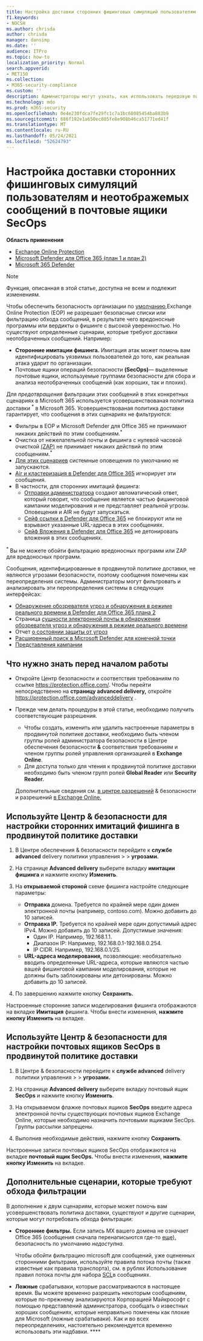 ```yaml
---
title: Настройка доставки сторонних фишинговых симуляций пользователям и неотображемых сообщений в почтовые ящики SecOps
f1.keywords:
- NOCSH
ms.author: chrisda
author: chrisda
manager: dansimp
ms.date: ''
audience: ITPro
ms.topic: how-to
localization_priority: Normal
search.appverid:
- MET150
ms.collection:
- M365-security-compliance
ms.custom: ''
description: Администраторы могут узнать, как использовать передовую политику доставки в Exchange Online Protection (EOP) для идентификации сообщений, которые не должны фильтроваться в определенных поддерживаемых сценариях (сторонние фишинговые симуляции и сообщения, доставленные в почтовые ящики операций безопасности (SecOps).
ms.technology: mdo
ms.prod: m365-security
ms.openlocfilehash: 0e4e230fdca7fe29fc1c7a1bc68085454ba883b9
ms.sourcegitcommit: 686f192e1a650ec805fe8e908b46ca51771ed41f
ms.translationtype: MT
ms.contentlocale: ru-RU
ms.lasthandoff: 05/24/2021
ms.locfileid: "52624793"
---
```

# <a name="configure-the-delivery-of-third-party-phishing-simulations-to-users-and-unfiltered-messages-to-secops-mailboxes"></a>Настройка доставки сторонних фишинговых симуляций пользователям и неотображемых сообщений в почтовые ящики SecOps

**Область применения**
- [Exchange Online Protection](exchange-online-protection-overview.md)
- [Microsoft Defender для Office 365 (план 1 и план 2)](defender-for-office-365.md)
- [Microsoft 365 Defender](../defender/microsoft-365-defender.md)

> [!NOTE]
> Функция, описанная в этой статье, доступна не всем и подлежит изменениям.

Чтобы обеспечить безопасность организации по [умолчанию,](secure-by-default.md)Exchange Online Protection (EOP) не разрешает безопасные списки или фильтрацию обхода сообщений, в результате чего вредоносные программы или вердикты о фишинге с высокой уверенностью. Но существуют определенные сценарии, которые требуют доставки неотобраченных сообщений. Например:

- **Сторонние имитации фишинга.** Имитация атак может помочь вам идентифицировать уязвимых пользователей до того, как реальная атака ударит по организации.
- Почтовые ящики операций безопасности **(SecOps)**— выделенные почтовые ящики, используемые группами безопасности для сбора и анализа неотобраченных сообщений (как хороших, так и плохих).

Для _предотвращения_ фильтрации этих сообщений в этих  конкретных сценариях в Microsoft 365 используется усовершенствованая политика доставки <sup>\*</sup> в Microsoft 365. Усовершенствованая политика доставки гарантирует, что сообщения в этих сценариях не фильтруются:

- Фильтры в EOP и Microsoft Defender для Office 365 не принимают никаких действий по этим сообщениям.<sup>\*</sup>
- Очистка от нежелательной почты и фишинга с нулевой часовой очисткой [(ZAP)](zero-hour-auto-purge.md) не принимает никаких действий по этим сообщениям.<sup>\*</sup>
- [Для этих сценариев](alerts.md) системные оповещения по умолчанию не запускаются.
- [Air и кластеризация в Defender для Office 365](office-365-air.md) игнорирует эти сообщения.
- В частности, для сторонних имитаций фишинга:
  - [Отправки администратора](admin-submission.md) создают автоматический ответ, который говорит, что сообщение является частью фишинговой кампании моделирования и не представляет реальной угрозы. Оповещения и AIR не будут запускаться.
  - [Сейф ссылки в Defender для Office 365](safe-links.md) не блокируют или не взрывают указанные URL-адреса в этих сообщениях.
  - [Сейф Вложения в Defender для Office 365](safe-attachments.md) не детонировать вложения в этих сообщениях.

<sup>\*</sup> Вы не можете обойти фильтрацию вредоносных программ или ZAP для вредоносных программ.

Сообщения, идентифицированные в продвинутой политике доставки, не являются угрозами безопасности, поэтому сообщения помечены как переопределения системы. Администраторы могут фильтровать и анализировать эти переопределения системы в следующих интерфейсах:

- [Обнаружение обозревателя угроз и обнаружения в режиме реального времени в Defender для Office 365 плана 2](threat-explorer.md)
- Страница [сущности электронной почты в обнаружении обозревателя угроз и обнаружения в режиме реального времени](mdo-email-entity-page.md)
- Отчет [о состоянии защиты от угроз](view-email-security-reports.md#threat-protection-status-report)
- [Расширенный поиск в Microsoft Defender для конечной точки](../defender-endpoint/advanced-hunting-overview.md)
- [Представления кампании](campaigns.md)

## <a name="what-do-you-need-to-know-before-you-begin"></a>Что нужно знать перед началом работы

- Откройте Центр безопасности и соответствия требованиям по ссылке <https://protection.office.com/>. Чтобы перейти непосредственно на **страницу advanced delivery,** откройте <https://protection.office.com/advanceddelivery> .

- Прежде чем делать процедуры в этой статье, необходимо получить соответствующие разрешения.
  - Чтобы создать, изменить или удалить настроенные параметры в продвинутой политике доставки,  необходимо быть членом группы ролей администратора безопасности в  Центре обеспечения безопасности **&** соответствия требованиям и членом группы ролей управления организацией в **Exchange Online**.  
  - Для доступа только для чтения к продвинутой политике доставки необходимо быть членом групп ролей **Global Reader** или **Security Reader.**

  Дополнительные сведения см. [в центре разрешений](permissions-in-the-security-and-compliance-center.md) & безопасности и разрешений [в Exchange Online.](/exchange/permissions-exo/permissions-exo)

## <a name="use-the-security--compliance-center-to-configure-third-party-phishing-simulations-in-the-advanced-delivery-policy"></a>Используйте Центр & безопасности для настройки сторонних имитаций фишинга в продвинутой политике доставки

1. В Центре обеспечения & безопасности перейдите к **службе advanced** delivery политики управления \>  \> **угрозами.**

2. На странице **Advanced delivery** выберите вкладку **имитации фишинга** и нажмите кнопку **Изменить**.

3. На **открываемой стороной** схеме фишинга настройте следующие параметры:

   - **Отправка** домена. Требуется по крайней мере один домен электронной почты (например, contoso.com). Можно добавить до 10 записей.
   - **Отправка IP.** Требуется по крайней мере один допустимый адрес IPv4. Можно добавить до 10 записей. Допустимые значения:
     - Один IP. Например, 192.168.1.1.
     - Диапазон IP: Например, 192.168.0.1-192.168.0.254.
     - IP CIDR. Например, 192.168.0.1/25.
   - **URL-адреса моделирования,** позволяющие: необязательно вводить определенные URL-адреса, которые являются частью вашей фишинговой кампании моделирования, которые не должны быть заблокированы или детонированы. Можно добавить до 10 записей.

4. По завершению нажмите кнопку **Сохранить.**

Настроенные сторонние записи моделирования фишинга отображаются на вкладке **Имитация** фишинга. Чтобы внести изменения, **нажмите кнопку Изменить** на вкладке.

## <a name="use-the-security--compliance-center-to-configure-secops-mailboxes-in-the-advanced-delivery-policy"></a>Используйте Центр & безопасности для настройки почтовых ящиков SecOps в продвинутой политике доставки

1. В Центре & безопасности перейдите к **службе advanced** delivery политики управления \>  \> **угрозами.**

2. На странице **Advanced delivery** выберите вкладку почтовый ящик **SecOps** и нажмите кнопку **Изменить**.

3. На открываемом флажке почтовых ящиков **SecOps** введите адреса электронной почты существующих почтовых ящиков Exchange Online, которые необходимо назначить почтовыми ящиками SecOps. Группы рассылки запрещены.

4. Выполнив необходимые действия, нажмите кнопку **Сохранить**.

Настроенные записи почтовых ящиков SecOps отображаются на вкладке **почтовый ящик SecOps.** Чтобы внести изменения, **нажмите кнопку Изменить** на вкладке.

## <a name="additional-scenarios-that-require-filtering-bypass"></a>Дополнительные сценарии, которые требуют обхода фильтрации

В дополнение к двум сценариям, которые может помочь вам усовершенствовать политика доставки, существуют и другие сценарии, которые могут потребовать обхода фильтрации:

- **Сторонние фильтры.** Если запись MX  вашего домена не означает Office 365 (сообщения сначала перенаписыются где-то [еще),](secure-by-default.md) безопасность по умолчанию *недоступна.*

  Чтобы обойти фильтрацию microsoft для сообщений, уже оцененных сторонними фильтрами, используйте правила потока почты (также известные как правила транспорта), см. в рублях Использование правил потока почты для набора [SCL](/exchange/security-and-compliance/mail-flow-rules/use-rules-to-set-scl.md)в сообщениях.

- **Ложные** срабатываки, которые рассматриваются в настоящее время. Вы [](admin-submission.md) можете временно разрешить некоторым сообщениям, которые по-прежнему анализируются Корпорацией Майкрософт с помощью представлений администратора, сообщать о известных хороших сообщениях, которые неправильно помечены как плохие для Microsoft (ложные срабатываки). Как и во всех переопределениях, настоятельно рекомендуется временно использовать эти надбавки. ****
